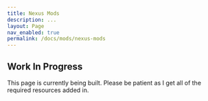 ```yaml
---
title: Nexus Mods
description: ...
layout: Page
nav_enabled: true
permalink: /docs/mods/nexus-mods
---
```



## Work In Progress

This page is currently being built. Please be patient as I get all of the required resources added in.
